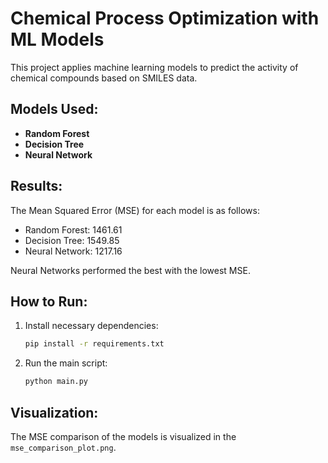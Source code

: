 
# Chemical Process Optimization with ML Models

This project applies machine learning models to predict the activity of chemical compounds based on SMILES data.

## Models Used:
- **Random Forest**
- **Decision Tree**
- **Neural Network**

## Results:
The Mean Squared Error (MSE) for each model is as follows:
- Random Forest: 1461.61
- Decision Tree: 1549.85
- Neural Network: 1217.16

Neural Networks performed the best with the lowest MSE.

## How to Run:
1. Install necessary dependencies:
   ```bash
   pip install -r requirements.txt
   ```

2. Run the main script:
   ```bash
   python main.py
   ```

## Visualization:
The MSE comparison of the models is visualized in the `mse_comparison_plot.png`.
